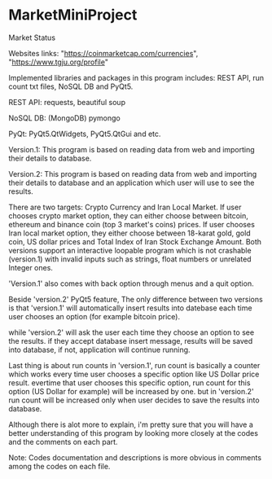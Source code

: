 # MarketMiniProject
Market Status

Websites links: "https://coinmarketcap.com/currencies", "https://www.tgju.org/profile"

Implemented libraries and packages in this program includes: REST API, run count txt files, NoSQL DB and PyQt5.

REST API: requests, beautiful soup

NoSQL DB: (MongoDB) pymongo

PyQt: PyQt5.QtWidgets, PyQt5.QtGui and etc.

Version.1: This program is based on reading data from web and importing their details to database. 

Version.2: This program is based on reading data from web and importing their details to database and an application which user will use to see the results.

There are two targets: Crypto Currency and Iran Local Market.
If user chooses crypto market option, they can either choose between bitcoin, ethereum and binance coin (top 3 market's coins) prices.
If user chooses Iran local market option, they  either choose between 18-karat gold, gold coin, US dollar prices and Total Index of Iran Stock Exchange Amount.
Both versions support an interactive loopable program which is not crashable (version.1) with invalid inputs such as strings, float numbers or unrelated Integer ones.

'Version.1' also comes with back option through menus and a quit option.

Beside 'version.2' PyQt5 feature, The only difference between two versions is that 'version.1' will automatically insert results into datebase each time user chooses an option (for example bitcoin price).

while 'version.2' will ask the user each time they choose an option to see the results. if they accept database insert message, results will be saved into database, if not, application will continue running.

Last thing is about run counts in 'version.1', run count is basically a counter which works every time user chooses a specific option like US Dollar price result. evertime that user chooses this specific option,
run count for this option (US Dollar for example) will be increased by one. but in 'version.2' run count will be increased only when user decides to save the results into database. 

Although there is alot more to explain, i'm pretty sure that you will have a better understanding of this program by looking more closely at the codes and the comments on each part. 

Note: Codes documentation and descriptions is more obvious in comments among the codes on each file.
